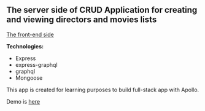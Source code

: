 ## The server side of CRUD Application for creating and viewing directors and movies lists

[The front-end side](https://github.com/mihalichpalich/react-apollo-course-frontend)

**Technologies:**
* Express
* express-graphql
* graphql
* Mongoose

This app is created for learning purposes to build full-stack app with Apollo.


Demo is [here](https://mihalichpalich.github.io/react-apollo-course-frontend/)
